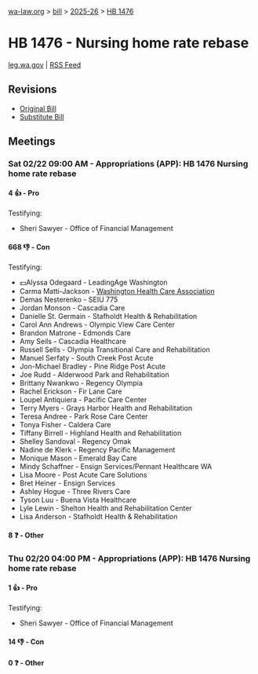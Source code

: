 [wa-law.org](/) > [bill](/bill/) > [2025-26](/bill/2025-26/) > [HB 1476](/bill/2025-26/hb/1476/)

# HB 1476 - Nursing home rate rebase
[leg.wa.gov](https://app.leg.wa.gov/billsummary?BillNumber=1476&Year=2025&Initiative=false) | [RSS Feed](./rss.xml)

## Revisions
* [Original Bill](1/)
* [Substitute Bill](S/)

## Meetings
### Sat 02/22 09:00 AM - Appropriations (APP): HB 1476 Nursing home rate rebase
#### 4 👍 - Pro
Testifying:
* Sheri Sawyer - Office of Financial Management

#### 668 👎 - Con
Testifying:
* 💵Alyssa Odegaard - LeadingAge Washington
* Carma Matti-Jackson - [Washington Health Care Association](/org/washington_health_care_association/)
* Demas Nesterenko - SEIU 775
* Jordan Monson - Cascadia Care
* Danielle St. Germain - Stafholdt Health & Rehabilitation
* Carol Ann Andrews - Olympic View Care Center
* Brandon Matrone - Edmonds Care
* Amy Seils - Cascadia Healthcare
* Russell Sells - Olympia Transitional Care and Rehabilitation
* Manuel Serfaty - South Creek Post Acute
* Jon-Michael Bradley - Pine Ridge Post Acute
* Joe Rudd - Alderwood Park and Rehabilitation
* Brittany Nwankwo - Regency Olympia
* Rachel Erickson - Fir Lane Care
* Loupel Antiquiera - Pacific Care Center
* Terry Myers - Grays Harbor Health and Rehabilitation
* Teresa Andree - Park Rose Care Center
* Tonya Fisher - Caldera Care
* Tiffany Birrell - Highland Health and Rehabilitation
* Shelley Sandoval - Regency Omak
* Nadine de Klerk - Regency Pacific Management
* Monique Mason - Emerald Bay Care
* Mindy Schaffner - Ensign Services/Pennant Healthcare WA
* Lisa Moore - Post Acute Care Solutions
* Bret Heiner - Ensign Services
* Ashley Hogue - Three Rivers Care
* Tyson Luu - Buena Vista Healthcare
* Lyle Lewin - Shelton Health and Rehabilitation Center
* Lisa Anderson - Stafholdt Health & Rehabilitation

#### 8 ❓ - Other

### Thu 02/20 04:00 PM - Appropriations (APP): HB 1476 Nursing home rate rebase
#### 1 👍 - Pro
Testifying:
* Sheri Sawyer - Office of Financial Management

#### 14 👎 - Con

#### 0 ❓ - Other
